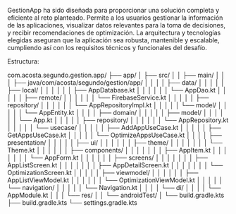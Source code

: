 GestionApp ha sido diseñada para proporcionar una solución completa y eficiente al reto planteado. Permite a los usuarios gestionar la información de las aplicaciones, visualizar datos relevantes para la toma de decisiones, y recibir recomendaciones de optimización. La arquitectura y tecnologías elegidas aseguran que la aplicación sea robusta, mantenible y escalable, cumpliendo así con los requisitos técnicos y funcionales del desafío.

Estructura:

com.acosta.segundo.gestion.app/
├── app/
│   ├── src/
│   │   ├── main/
│   │   │   ├── java/com/acosta/segundo/gestion/app/
│   │   │   │   ├── data/
│   │   │   │   │   ├── local/
│   │   │   │   │   │   ├── AppDatabase.kt
│   │   │   │   │   │   └── AppDao.kt
│   │   │   │   │   ├── remote/
│   │   │   │   │   │   └── FirebaseService.kt
│   │   │   │   │   ├── repository/
│   │   │   │   │   │   └── AppRepositoryImpl.kt
│   │   │   │   │   └── model/
│   │   │   │   │       └── AppEntity.kt
│   │   │   │   ├── domain/
│   │   │   │   │   ├── model/
│   │   │   │   │   │   └── App.kt
│   │   │   │   │   ├── repository/
│   │   │   │   │   │   └── AppRepository.kt
│   │   │   │   │   └── usecase/
│   │   │   │   │       ├── AddAppUseCase.kt
│   │   │   │   │       ├── GetAppsUseCase.kt
│   │   │   │   │       └── OptimizeAppsUseCase.kt
│   │   │   │   ├── presentation/
│   │   │   │   │   ├── ui/
│   │   │   │   │   │   ├── theme/
│   │   │   │   │   │   │   └── Theme.kt
│   │   │   │   │   │   ├── components/
│   │   │   │   │   │   │   ├── AppItem.kt
│   │   │   │   │   │   │   └── AppForm.kt
│   │   │   │   │   │   ├── screens/
│   │   │   │   │   │   │   ├── AppListScreen.kt
│   │   │   │   │   │   │   ├── AppDetailScreen.kt
│   │   │   │   │   │   │   └── OptimizationScreen.kt
│   │   │   │   │   ├── viewmodel/
│   │   │   │   │   │   ├── AppListViewModel.kt
│   │   │   │   │   │   └── OptimizationViewModel.kt
│   │   │   │   │   └── navigation/
│   │   │   │   │       └── Navigation.kt
│   │   │   │   └── di/
│   │   │   │       └── AppModule.kt
│   │   │   └── res/
│   │   └── androidTest/
│   └── build.gradle.kts
├── build.gradle.kts
└── settings.gradle.kts
